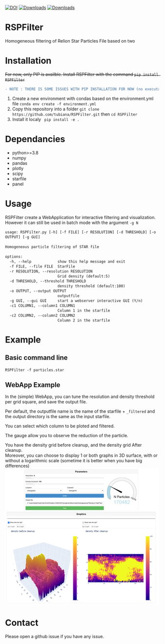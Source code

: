 [![DOI](https://zenodo.org/badge/575487916.svg)](https://zenodo.org/badge/latestdoi/575487916)
[![Downloads](https://static.pepy.tech/badge/rspfilter)](https://pepy.tech/project/rspfilter)
[![Downloads](https://static.pepy.tech/badge/rspfilter/month)](https://pepy.tech/project/rspfilter)
# RSPFilter
Homogeneous filtering of Relion Star Particles File based on two 

# Installation
~~For now, only PIP is availble. Install RSPFilter with the command `pip install RSPFilter`~~

```diff
- NOTE : THERE IS SOME ISSUES WITH PIP INSTALLATION FOR NOW (no executable made), PLEASE CHECK BELLOW HOW TO INSTALL IT
```
1. Create a new environment with condas based on the environment.yml file `conda env create -f environment.yml` 
2. Copy this repository into a folder `git clone https://github.com/tubiana/RSPFilter.git` then `cd RSPFilter`
3. Install it localy ` pip install -e .`

# Dependancies
- python>=3.8
- numpy
- pandas
- plotly
- scipy
- starfile
- panel


# Usage 
RSPFilter create a WebApplication for interactive filtering and visualization.  
However it can still be used in batch mode with the argument `-g N`

```
usage: RSPFilter.py [-h] [-f FILE] [-r RESOLUTION] [-d THRESHOLD] [-o OUTPUT] [-g GUI]

Homogeneous particle filtering of STAR file

options:
  -h, --help            show this help message and exit
  -f FILE, --file FILE  StarFile
  -r RESOLUTION, --resolution RESOLUTION
                        Grid density (default:5)
  -d THRESHOLD, --threshold THRESHOLD
                        density threshold (default:100)
  -o OUTPUT, --output OUTPUT
                        outputfile
  -g GUI, --gui GUI     start a webserver interactive GUI (Y/n)
  -c1 COLUMN1, --column1 COLUMN1
                        Column 1 in the starfile
  -c2 COLUMN2, --column2 COLUMN2
                        Column 2 in the starfile
```

# Example
## Basic command line
`RSPFilter -f particles.star`

## WebApp Example
In the (simple) WebApp, you can tune the resolution and density threshold per grid square, and save the output file.  

Per default, the outputfile name is the name of the starfile + `_filtered` and the output directory is the same as the input starfile.

You can select which column to be ploted and filtered.

The gauge allow you to observe the reduction of the particle.

You have the density grid before cleanup, and the density grid After cleanup.  
Moreover, you can choose to display 1 or both graphs in 3D surface, with or without a logarithmic scale (sometime it is better when you have big differences)
![Webapp Example](examples/webapp_example.png)

# Contact
Please open a github issue if you have any issue.


